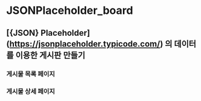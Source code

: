 # JSONPlaceholder_board

## [{JSON} Placeholder] (https://jsonplaceholder.typicode.com/) 의 데이터를 이용한 게시판 만들기


### 게시물 목록 페이지
### 게시물 상세 페이지
